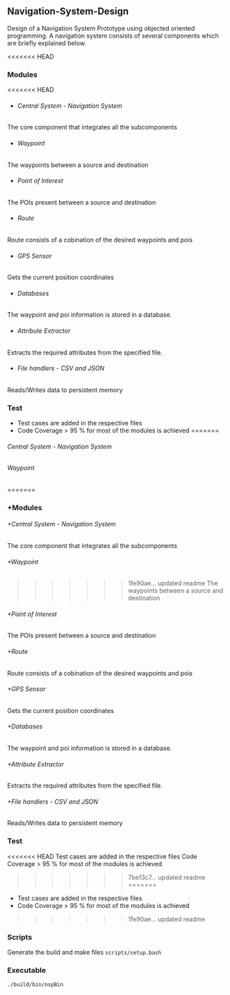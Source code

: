 ## Navigation-System-Design
Design of a Navigation System Prototype using objected oriented programming. A navigation system consists of several components which are briefly explained below.

<<<<<<< HEAD
### Modules
<<<<<<< HEAD
+ ###### Central System - Navigation System
The core component that integrates all the subcomponents
+ ###### Waypoint
The waypoints between a source and destination
+  ###### Point of Interest
The POIs present between a source and destination
+ ###### Route
Route consists of a cobination of the desired waypoints and pois
+ ###### GPS Sensor
Gets the current position coordinates
+ ###### Databases
The waypoint and poi information is stored in a database.
+ ###### Attribute Extractor
Extracts the required attributes from the specified file.
+ ###### File handlers - CSV and JSON
Reads/Writes data to persistent memory

### Test
- Test cases are added in the respective files
- Code Coverage > 95 % for most of the modules is achieved
=======
###### Central System - Navigation System
###### Waypoint
=======
### +Modules
###### +Central System - Navigation System
The core component that integrates all the subcomponents
###### +Waypoint
>>>>>>> 1fe90ae... updated readme
The waypoints between a source and destination
###### +Point of Interest
The POIs present between a source and destination
###### +Route
Route consists of a cobination of the desired waypoints and pois
###### +GPS Sensor
Gets the current position coordinates
###### +Databases
The waypoint and poi information is stored in a database.
###### +Attribute Extractor
Extracts the required attributes from the specified file.
###### +File handlers - CSV and JSON
Reads/Writes data to persistent memory

### Test
<<<<<<< HEAD
Test cases are added in the respective files
Code Coverage > 95 % for most of the modules is achieved
>>>>>>> 7be13c7... updated readme
=======
- Test cases are added in the respective files
- Code Coverage > 95 % for most of the modules is achieved
>>>>>>> 1fe90ae... updated readme

### Scripts
Generate the build and make files
`scripts/setup.bash`

### Executable
`./build/bin/nspBin`
